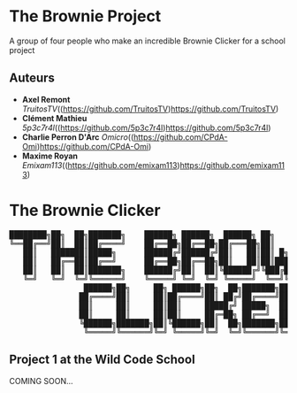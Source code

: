 # The Brownie Project

A group of four people who make an incredible Brownie Clicker for a school project

## Auteurs
* **Axel Remont** _TruitosTV_((https://github.com/TruitosTV)https://github.com/TruitosTV)
* **Clément Mathieu** _5p3c7r4l_((https://github.com/5p3c7r4l)https://github.com/5p3c7r4l)
* **Charlie Perron D'Arc** _Omicro_((https://github.com/CPdA-Omi)https://github.com/CPdA-Omi)
* **Maxime Royan** _Emixam113_((https://github.com/emixam113)https://github.com/emixam113)


The Brownie Clicker
===================
<pre>
████████╗██╗  ██╗███████╗    ██████╗ ██████╗  ██████╗ ██╗    ██╗███╗   ██╗██╗███████╗
╚══██╔══╝██║  ██║██╔════╝    ██╔══██╗██╔══██╗██╔═══██╗██║    ██║████╗  ██║██║██╔════╝
   ██║   ███████║█████╗      ██████╔╝██████╔╝██║   ██║██║ █╗ ██║██╔██╗ ██║██║█████╗  
   ██║   ██╔══██║██╔══╝      ██╔══██╗██╔══██╗██║   ██║██║███╗██║██║╚██╗██║██║██╔══╝  
   ██║   ██║  ██║███████╗    ██████╔╝██║  ██║╚██████╔╝╚███╔███╔╝██║ ╚████║██║███████╗
   ╚═╝   ╚═╝  ╚═╝╚══════╝    ╚═════╝ ╚═╝  ╚═╝ ╚═════╝  ╚══╝╚══╝ ╚═╝  ╚═══╝╚═╝╚══════╝
                ██████╗██╗     ██╗ ██████╗██╗  ██╗███████╗██████╗ 
               ██╔════╝██║     ██║██╔════╝██║ ██╔╝██╔════╝██╔══██╗
               ██║     ██║     ██║██║     █████╔╝ █████╗  ██████╔╝
               ██║     ██║     ██║██║     ██╔═██╗ ██╔══╝  ██╔══██╗
               ╚██████╗███████╗██║╚██████╗██║  ██╗███████╗██║  ██║
                ╚═════╝╚══════╝╚═╝ ╚═════╝╚═╝  ╚═╝╚══════╝╚═╝  ╚═╝
</pre>

## Project 1 at the Wild Code School
COMING SOON...


